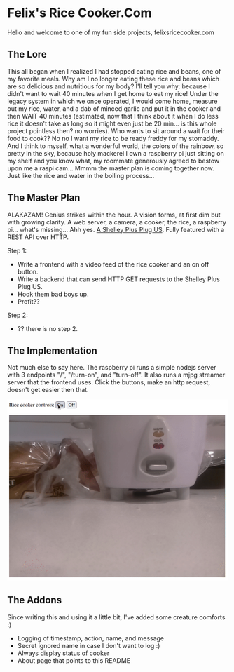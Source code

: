 # Felix's Rice Cooker.Com

Hello and welcome to one of my fun side projects, felixsricecooker.com

## The Lore
This all began when I realized I had stopped eating rice and beans, one of my favorite meals. Why am I no longer eating these rice and beans which are so delicious and nutritious for my body? I'll tell you why: because I didn't want to wait 40 minutes when I get home to eat my rice! Under the legacy system in which we once operated, I would come home, measure out my rice, water, and a dab of minced garlic and put it in the cooker and then WAIT 40 minutes (estimated, now that I think about it when I do less rice it doesn't take as long so it might even just be 20 min... is this whole project pointless then? no worries). Who wants to sit around a wait for their food to cook?? No no I want my rice to be ready freddy for my stomaddy. And I think to myself, what a wonderful world, the colors of the rainbow, so pretty in the sky, because holy mackerel I own a raspberry pi just sitting on my shelf and you know what, my roommate generously agreed to bestow upon me a raspi cam... Mmmm the master plan is coming together now. Just like the rice and water in the boiling process...

## The Master Plan
ALAKAZAM! Genius strikes within the hour. A vision forms, at first dim but with growing clarity. A web server, a camera, a cooker, the rice, a raspberry pi... what's missing... Ahh yes. [A Shelley Plus Plug US](https://www.amazon.com/Shelly-Plus-Plug-US-Parent/dp/B0CCTD35LQ). Fully featured with a REST API over HTTP.

Step 1:
- Write a frontend with a video feed of the rice cooker and an on off button.
- Write a backend that can send HTTP GET requests to the Shelley Plus Plug US.
- Hook them bad boys up.
- Profit??

Step 2:
- ?? there is no step 2.

## The Implementation
Not much else to say here. The raspberry pi runs a simple nodejs server with 3 endpoints "/", "/turn-on", and "turn-off". It also runs a mjpg streamer server that the frontend uses. Click the buttons, make an http request, doesn't get easier then that.

![demo gif](https://github.com/Flixnore/felixs-rice-cooker-com/blob/main/demo.gif?raw=true)

## The Addons
Since writing this and using it a little bit, I've added some creature comforts :)

- Logging of timestamp, action, name, and message
- Secret ignored name in case I don't want to log :)
- Always display status of cooker
- About page that points to this README


